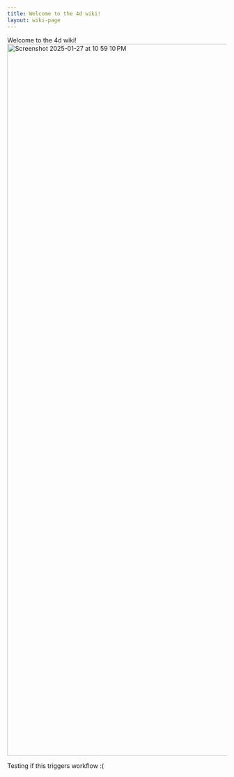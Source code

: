 ```yaml
---
title: Welcome to the 4d wiki!
layout: wiki-page
---
```


Welcome to the 4d wiki!
<img width="1635" alt="Screenshot 2025-01-27 at 10 59 10 PM" src="https://github.com/user-attachments/assets/103a49ff-95ed-407f-b580-3b27d779310b" />

Testing if this triggers workflow :(
